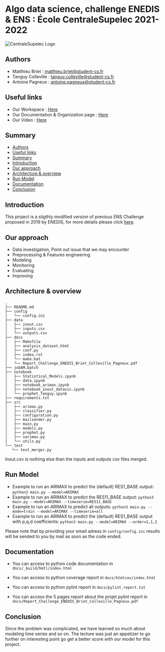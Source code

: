 # Algo data science, challenge ENEDIS & ENS : École CentraleSupelec 2021-2022 

![CentraleSupelec Logo](https://www.centralesupelec.fr/sites/all/themes/cs_theme/medias/common/images/intro/logo_nouveau.jpg)


## Authors 
* Matthieu Briet : matthieu.briet@student-cs.fr
* Tanguy Colleville : tanguy.colleville@student-cs.fr
* Antoine Pagneux : antoine.pagneux@student-cs.fr 

## Useful links 
* Our Workspace : [Here](https://tanguycolleville.notion.site/Algorithms-in-Data-Science-8c88a1d9998e466c9f6f3e35ab03e8c1)
* Our Documentation & Organization page : [Here](https://www.overleaf.com/project/61feb5dc3d27be675ebfa804)
* Our Video : [Here](https://www.youtube.com/watch?v=L7_RWz8G-yE)


## Summary
  - [Authors ](#authors-)
  - [Useful links](#Useful-links)
  - [Summary](#summary)
  - [Introduction](#introduction)
  - [Our approach](#our--approach)
  - [Architecture & overview](#architecture--overview)
  - [Run Model](#run-model)
  - [Documentation](#documentation)
  - [Conclusion](#conclusion)

 ## Introduction 
  This project is a sligthly modified version of previous ENS Challenge proposed in 2019 by ENEDIS, for more details please click [here](https://challengedata.ens.fr/challenges/6).  

 ## Our approach
   * Data investigation, Point out issue that we may encounter
   * Preprocessing & Features engineering
   * Modeling
   * Monitoring
   * Evaluating
   * Improving

 ## Architecture & overview
 
 ```
.
├── README.md
├── config
│   └── config.ini
├── data
│   ├── inout.csv
│   ├── inputs.csv
│   └── outputs.csv
├── docs
│   ├── Makefile
│   ├── analysis_dataset.html
│   ├── conf.py
│   ├── index.rst
│   └── make.bat
│   └── Report_Challenge_ENEDIS_Briet_Colleville_Pagneux.pdf
├── jobAM.batch
├── notebook
│   ├── Statistical_Models.ipynb
│   ├── data.ipynb
│   ├── notebook_arimax.ipynb
│   ├── notebook_inout_dataviz.ipynb
│   └── prophet_Tanguy.ipynb
├── requirements.txt
├── src
│   ├── arimax.py
│   ├── classifier.py
│   ├── configuration.py
│   ├── mailsender.py
│   ├── main.py
│   ├── models.py
│   ├── prophet.py
│   ├── sarimax.py
│   └── utils.py
└── test
    └── test_merger.py
 ```
Inout.csv is nothing else than the inputs and outputs csv files merged.
 ## Run Model 

* Example to run an ARIMAX to predict the (default) RES1_BASE output: ```python3 main.py --model=ARIMAX```
* Example to run an ARIMAX to predict the RES11_BASE output: ```python3 main.py --model=ARIMAX --timeserie=RES11_BASE```
* Example to run an ARIMAX to predict all outputs: ```python3 main.py --mode=train --model=ARIMAX --timeserie=all```
* Example to run an ARIMAX to predict the (default) RES1_BASE output with p,q,d coefficients: ```python3 main.py --model=ARIMAX --order=1,1,1```

Please note that by providing your email adress in ```config/config.ini``` results will be sended to you by mail as soon as the code ended. 

 ## Documentation 
 * You can access to python code documentation in ```docs/_build/hmtl/index.html```

 * You can access to python coverage report in ```docs/htmlcov/index.html```

 * You can access to python pylint report in ```docs/pylint_report.txt```

 * You can access the 5 pages report about the projet pylint report in ```docs/Report_Challenge_ENEDIS_Briet_Colleville_Pagneux.pdf```


 ## Conclusion 
 Since the problem was complicated, we have learned so much about modeling time series and so on. The lecture was just an appetizer to go further on interesting point go get a better score with our model for this project.


